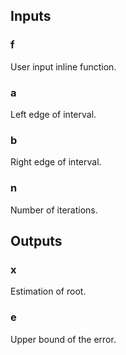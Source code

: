 ## Inputs
### f
User input inline function.
### a
Left edge of interval.
### b
Right edge of interval.
### n
Number of iterations.
## Outputs
### x
Estimation of root.
### e
Upper bound of the error.
